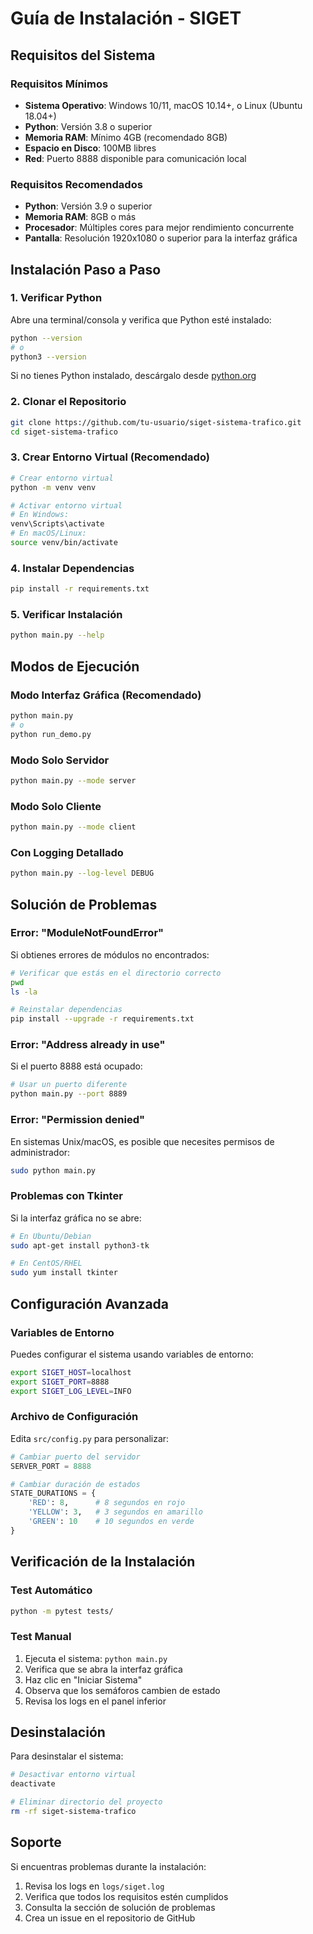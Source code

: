 # Guía de Instalación - SIGET

## Requisitos del Sistema

### Requisitos Mínimos
- **Sistema Operativo**: Windows 10/11, macOS 10.14+, o Linux (Ubuntu 18.04+)
- **Python**: Versión 3.8 o superior
- **Memoria RAM**: Mínimo 4GB (recomendado 8GB)
- **Espacio en Disco**: 100MB libres
- **Red**: Puerto 8888 disponible para comunicación local

### Requisitos Recomendados
- **Python**: Versión 3.9 o superior
- **Memoria RAM**: 8GB o más
- **Procesador**: Múltiples cores para mejor rendimiento concurrente
- **Pantalla**: Resolución 1920x1080 o superior para la interfaz gráfica

## Instalación Paso a Paso

### 1. Verificar Python

Abre una terminal/consola y verifica que Python esté instalado:

```bash
python --version
# o
python3 --version
```

Si no tienes Python instalado, descárgalo desde [python.org](https://www.python.org/downloads/)

### 2. Clonar el Repositorio

```bash
git clone https://github.com/tu-usuario/siget-sistema-trafico.git
cd siget-sistema-trafico
```

### 3. Crear Entorno Virtual (Recomendado)

```bash
# Crear entorno virtual
python -m venv venv

# Activar entorno virtual
# En Windows:
venv\Scripts\activate
# En macOS/Linux:
source venv/bin/activate
```

### 4. Instalar Dependencias

```bash
pip install -r requirements.txt
```

### 5. Verificar Instalación

```bash
python main.py --help
```

## Modos de Ejecución

### Modo Interfaz Gráfica (Recomendado)

```bash
python main.py
# o
python run_demo.py
```

### Modo Solo Servidor

```bash
python main.py --mode server
```

### Modo Solo Cliente

```bash
python main.py --mode client
```

### Con Logging Detallado

```bash
python main.py --log-level DEBUG
```

## Solución de Problemas

### Error: "ModuleNotFoundError"

Si obtienes errores de módulos no encontrados:

```bash
# Verificar que estás en el directorio correcto
pwd
ls -la

# Reinstalar dependencias
pip install --upgrade -r requirements.txt
```

### Error: "Address already in use"

Si el puerto 8888 está ocupado:

```bash
# Usar un puerto diferente
python main.py --port 8889
```

### Error: "Permission denied"

En sistemas Unix/macOS, es posible que necesites permisos de administrador:

```bash
sudo python main.py
```

### Problemas con Tkinter

Si la interfaz gráfica no se abre:

```bash
# En Ubuntu/Debian
sudo apt-get install python3-tk

# En CentOS/RHEL
sudo yum install tkinter
```

## Configuración Avanzada

### Variables de Entorno

Puedes configurar el sistema usando variables de entorno:

```bash
export SIGET_HOST=localhost
export SIGET_PORT=8888
export SIGET_LOG_LEVEL=INFO
```

### Archivo de Configuración

Edita `src/config.py` para personalizar:

```python
# Cambiar puerto del servidor
SERVER_PORT = 8888

# Cambiar duración de estados
STATE_DURATIONS = {
    'RED': 8,      # 8 segundos en rojo
    'YELLOW': 3,   # 3 segundos en amarillo
    'GREEN': 10    # 10 segundos en verde
}
```

## Verificación de la Instalación

### Test Automático

```bash
python -m pytest tests/
```

### Test Manual

1. Ejecuta el sistema: `python main.py`
2. Verifica que se abra la interfaz gráfica
3. Haz clic en "Iniciar Sistema"
4. Observa que los semáforos cambien de estado
5. Revisa los logs en el panel inferior

## Desinstalación

Para desinstalar el sistema:

```bash
# Desactivar entorno virtual
deactivate

# Eliminar directorio del proyecto
rm -rf siget-sistema-trafico
```

## Soporte

Si encuentras problemas durante la instalación:

1. Revisa los logs en `logs/siget.log`
2. Verifica que todos los requisitos estén cumplidos
3. Consulta la sección de solución de problemas
4. Crea un issue en el repositorio de GitHub
